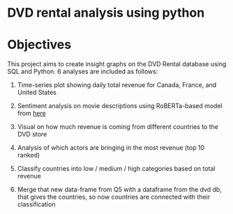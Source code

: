 # DVD rental analysis using python
# Objectives
This project aims to create insight graphs on the DVD Rental database using SQL and Python. 6 analyses are included as follows:

1. Time-series plot showing daily total revenue for Canada, France, and United States 

2. Sentiment analysis on movie descriptions using RoBERTa-based model from <a href = "https://huggingface.co/cardiffnlp/twitter-roberta-base-sentiment-latest">here</a>
   
3. Visual on how much revenue is coming from different countries to the DVD store

4. Analysis of which actors are bringing in the most revenue (top 10 ranked)

5. Classify countries into low / medium / high categories based on total revenue

6. Merge that new data-frame from Q5 with a dataframe from the dvd db, that gives the countries, so now countries are connected with their classification


